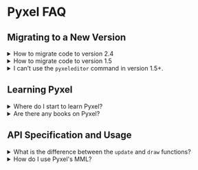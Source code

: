 # Pyxel FAQ

## Migrating to a New Version

<details>
<summary>How to migrate code to version 2.4</summary>

In Pyxel 2.4, the sound engine and MML syntax have been revamped.<br>
To make your code compatible with version 2.4, please make the following changes:

- Rename the `waveform` field of the Tone class to `wavetable`
- Change the `tick` argument of the `play` and `playm` functions to `sec` (a float value in seconds)
- Update code to handle the return value of the `play_pos` function, which is now `(sound_no, sec)`
- Change the `count` argument of the `save` function in the Sound and Music classes to `sec`
- If you need the playback duration of a sound, use the `total_sec` function of the Sound class
- For the Sound class's `mml` function, use code that follows the new MML syntax
- To use the old MML syntax, use the Sound class's `old_mml` function
- Change the `excl_*` option in the `save` and `load` functions to `exclude_*`
- Remove the `incl_*` option from the `save` and `load` functions

For details on the new MML syntax, see "How to use Pyxel's MML" below.

</details>

<details>
<summary>How to migrate code to version 1.5</summary>

To make your code compatible with version 1.5, follow these steps:

- Rename the `caption` option in `init` to `title`
- Rename the `scale` option in `init` to `display_scale`
- Remove the `palette` option from `init` (you can modify the palette colors with the `colors` array after initialization)
- Remove the `fullscreen` option from `init` (you can toggle fullscreen mode using the `fullscreen` function after initialization)
- If an undefined key name error occurs, rename the key according to the [key definitions](https://github.com/kitao/pyxel/blob/main/python/pyxel/__init__.pyi)
- Change `get` and `set` in the `Image` and `Tilemap` classes to `pget` and `pset`, respectively
- Multiply the `u`, `v`, `w`, and `h` parameters of `bltm` by 8 (as `bltm` now operates in pixel units)
- Update the members and methods of the `Sound` and `Music` classes to their new names

</details>

<details>
<summary>I can’t use the <code>pyxeleditor</code> command in version 1.5+.</summary>

Starting from version 1.5, Pyxel's tools have been integrated into the `pyxel` command. To access the resource editor, use the following command: `pyxel edit [PYXEL_RESOURCE_FILE]`.

</details>

## Learning Pyxel

<details>
<summary>Where do I start to learn Pyxel?</summary>

It is recommended to try Pyxel's example code in the following order: 01, 05, 03, 04, 02.

</details>

<details>
<summary>Are there any books on Pyxel?</summary>

The official [book](https://gihyo.jp/book/2025/978-4-297-14657-3) is available in Japanese only.

</details>

## API Specification and Usage

<details>
<summary>What is the difference between the <code>update</code> and <code>draw</code> functions?</summary>

The `update` function is called every frame, but the `draw` function may be skipped if the processing time exceeds the allowable limit. This design in Pyxel reduces the impact of rendering load and OS interruptions, enabling smooth animation.

</details>

<details>
<summary>How do I use Pyxel's MML?</summary>

You can use MML (Music Macro Language) in Pyxel by passing an MML string to the `mml` function of the Sound class. This switches the sound to MML mode, and the sound will be played according to the MML string.

In MML mode, normal parameters like `notes` and `speed` are ignored, and the sound is played according to the MML string. Calling `mml()` again resets the MML mode.

You can also play an MML string directly by passing it to the `play` function instead of a sound number.<br>
Example: `pyxel.play(0, "CDEFG")`

The following commands are available in Pyxel's MML:

- `T <bpm>` (1-)<br>
  Sets the tempo (BPM). Default is 120.<br>

- `Q <gate_percent>` (0-100)<br>
  Sets the gate time as a percentage. 100 means the note is played with no gap, 0 means it is not played at all. Default is 80.

- `@ <tone_index>` (0-)<br>
  Sets the tone index (by default: 0:Triangle / 1:Square / 2:Pulse / 3:Noise). Default is 0.

- `V <vol>` (0-127)<br>
  Sets the volume. Default is 100.

- `K <key_offset>` (integer)<br>
  Sets the transpose amount in semitones. 12 raises the pitch by one octave. Default is 0.

- `Y <offset_cents>` (integer)<br>
  Sets detune in cents. 100 raises by a semitone, -100 lowers by a semitone. Default is 0.

- `@ENV <slot>` (0-)<br>
  Switches the envelope (volume curve) slot. 0 turns it off.

- `@ENV <slot> { init_vol, dur_ticks1, vol1, dur_ticks2, vol2, ... }`<br>
  Sets and switches to the specified envelope slot. Slot 0 cannot be specified.<br>
  Inside `{ }`, specify "initial volume (once)", then repeat "duration (tick), volume (vol)". 1 tick is 1/48 of a quarter note.<br>
  Example: `@ENV 1 { 30, 20, 100, 50, 0 }` (volume changes from 30 to 100 over 20 ticks, then to 0 over 50 ticks)

- `@VIB <slot>` (0-)<br>
  Switches the vibrato (pitch modulation) slot. 0 turns it off.

- `@VIB <slot> { delay_ticks, period_ticks, depth_cents }`<br>
  Sets and switches to the specified vibrato slot. Slot 0 cannot be specified.<br>
  Inside `{ }`, specify "delay (tick), period (tick), depth (cent)". 1 tick is 1/48 of a quarter note.<br>
  Example: `@VIB 1 {24, 12, 100}` (after 24 ticks, vibrato with a 12-tick period and ±100 cents depth)

- `@GLI <slot>` (0-)<br>
  Switches the glide (pitch slide) slot. 0 turns it off.

- `@GLI <slot> { offset_cents, dur_ticks }`<br>
  Inside `{ }`, specify "initial pitch offset (cent), time to return to 0 (tick)". 1 tick is 1/48 of a quarter note.<br>
  Example: `@GLI 1 { -100, 24 }` (starts 1 semitone down, returns to normal over 24 ticks)

- `O <oct>` (-1 - 9)<br>
  Sets the octave. `O4`'s A is 440 Hz. Default is 4.

- `>`<br>
  Raises the octave by 1 (max 9).

- `<`<br>
  Lowers the octave by 1 (min -1).

- `L <len>` (1-192)<br>
  Sets the default note/rest length. L4 is a quarter note. Default is 4.

- `C/D/E/F/G/A/B`<br>
  Plays the specified note. You can specify the length after the note, e.g., `F16`.

- `R`<br>
  Rest. You can specify the length after the rest, e.g., `R8`.

- `#` or `+`<br>
  Raises the note by a semitone.

- `-`<br>
  Lowers the note by a semitone.

- `.`<br>
  Dotted note/rest. Extends the length by half. Can be repeated for multiple dots.

- `&`<br>
  Tie. Connects two notes of the same pitch into one. Using it between different pitches causes an error.

- `[`<br>
  Start of repeat section.

- `] <count>` (1-)<br>
  End of repeat section. Repeats the section between `[` and `]` the specified number of times. If omitted, repeats infinitely. Nested repeats

## File Operations and Data Management

<details>
<summary>File cannot be loaded. It may fail when the environment changes.</summary>

Make sure that the current directory is set as intended when loading files.<br>
When Pyxel's `init` function is called, the current directory is changed to the same location as the script file. After that, files can be specified using relative paths. However, loading may fail if you try to open a file before calling `init` or if the current directory is changed after calling `init`.

</details>

<details>
<summary>How can I save application-specific data like high scores or game progress?</summary>

Pass the developer name (`vendor_name`) and application name (`app_name`) to the `user_data_dir(vendor_name, app_name)` function. It will return the path to a directory suitable for data storage on the current platform. Use this directory to save and load your application's files.

</details>

## Using Pyxel Tools

<details>
<summary>Can I change the palette colors in Pyxel Editor?</summary>

By placing a Pyxel palette file (.pyxpal) in the same directory as the Pyxel resource file (.pyxres), you can match the palette colors used in Pyxel Editor to those in the resource file. For instructions on creating a Pyxel palette file, please refer to the README.

</details>

## Future Development Plans

<details>
<summary>What features are planned for future releases?</summary>

The following features and improvements are planned:

- Add a Pyxel app launcher
- Overhaul of sound functions and MML support
- Improve usability of Pyxel Editor
- Add Pyxel tutorials for children

</details>

## Licensing and Sponsorship

<details>
<summary>Can I use Pyxel for commercial purposes without the author's permission?</summary>

As long as you comply with the MIT License and clearly display the full text of the copyright and license in the source code or license file, you are free to sell or distribute it without the author’s permission. However, since Pyxel is developed by a single individual, it would be appreciated if you could contact the author or consider sponsoring their work if possible.

</details>
